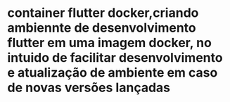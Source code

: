# container flutter docker,criando ambiennte de desenvolvimento flutter em uma imagem docker, no intuido de facilitar desenvolvimento e atualização de ambiente em caso de novas versões lançadas
